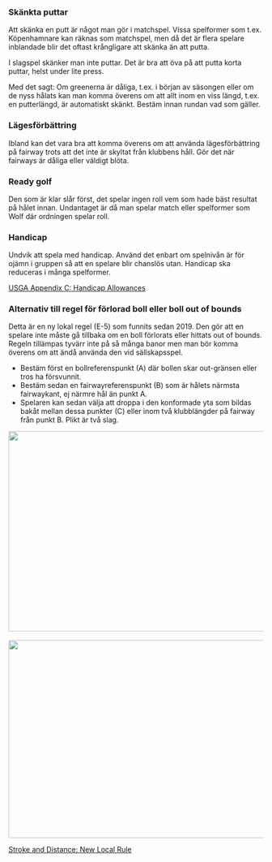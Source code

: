 <span id="gimmies"></span>

### Skänkta puttar

Att skänka en putt är något man gör i matchspel. Vissa spelformer som t.ex. Köpenhamnare kan räknas som matchspel, 
men då det är flera spelare inblandade blir det oftast krångligare att skänka än att putta.

I slagspel skänker man inte puttar. Det är bra att öva på att putta korta puttar, helst under lite press. 

Med det sagt: Om greenerna är dåliga, t.ex. i början av säsongen eller om de nyss hålats kan man komma 
överens om att allt inom en viss längd, t.ex. en putterlängd, är automatiskt skänkt. Bestäm innan rundan 
vad som gäller.

<span id="lagesforbattring"></span>

### Lägesförbättring

Ibland kan det vara bra att komma överens om att använda lägesförbättring på fairway trots att det inte 
är skyltat från klubbens håll. Gör det när fairways är dåliga eller väldigt blöta.

<span id="ready-golf"></span>

### Ready golf

Den som är klar slår först, det spelar ingen roll vem som hade bäst resultat på hålet innan. 
Undantaget är då man spelar match eller spelformer som Wolf där ordningen spelar roll.

<span id="hcp"></span>

### Handicap

Undvik att spela med handicap. Använd det enbart om spelnivån är för ojämn i gruppen så att en spelare
blir chanslös utan. Handicap ska reduceras i många spelformer.

[USGA Appendix C: Handicap Allowances](https://www.usga.org/content/usga/home-page/handicapping/roh/Content/rules/Appendix%20C%20Handicap%20Allowances.htm)

<span id="oob"></span>

### Alternativ till regel för förlorad boll eller boll out of bounds

Detta är en ny lokal regel (E-5) som funnits sedan 2019. Den gör att en spelare inte måste gå tillbaka 
om en boll förlorats eller hittats out of bounds. Regeln tillämpas tyvärr inte på så många banor men man
bör komma överens om att ändå använda den vid sällskapsspel.

- Bestäm först en bollreferenspunkt (A) där bollen skar out-gränsen eller tros ha försvunnit.
- Bestäm sedan en fairwayreferenspunkt (B) som är hålets närmsta fairwaykant, ej närmre hål än punkt A.
- Spelaren kan sedan välja att droppa i den konformade yta som bildas bakåt mellan dessa punkter (C) eller 
inom två klubblängder på fairway från punkt B. Plikt är två slag.  

<img src="{{ '/' | url }}img/oob-1.jpg" alt="" width="741" height="395">
<br><br>
<img src="{{ '/' | url }}img/oob-2.jpg" alt="" width="736" height="390">

[Stroke and Distance: New Local Rule](https://www.usga.org/content/usga/home-page/rules-hub/rules-modernization/major-changes/golfs-new-rules-stroke-and-distance.html)

